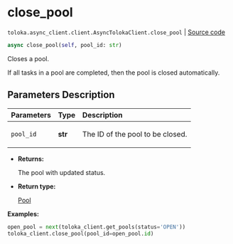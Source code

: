 # close_pool
`toloka.async_client.client.AsyncTolokaClient.close_pool` | [Source code](https://github.com/Toloka/toloka-kit/blob/v1.1.2/src/async_client/client.py#L0)

```python
async close_pool(self, pool_id: str)
```

Closes a pool.


If all tasks in a pool are completed, then the pool is closed automatically.

## Parameters Description

| Parameters | Type | Description |
| :----------| :----| :-----------|
`pool_id`|**str**|<p>The ID of the pool to be closed.</p>

* **Returns:**

  The pool with updated status.

* **Return type:**

  [Pool](toloka.client.pool.Pool.md)

**Examples:**


```python
open_pool = next(toloka_client.get_pools(status='OPEN'))
toloka_client.close_pool(pool_id=open_pool.id)
```
